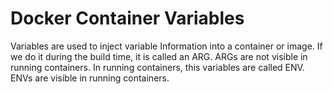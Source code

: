 # Docker Container Variables
Variables are used to inject variable Information into a container or image.
If we do it during the build time, it is called an ARG. ARGs are not visible in running containers.
In running containers, this variables are called ENV. ENVs are visible in running containers.


<!--stackedit_data:
eyJoaXN0b3J5IjpbLTE0NzEwMDExMSwtOTQ3ODM3NTYzXX0=
-->